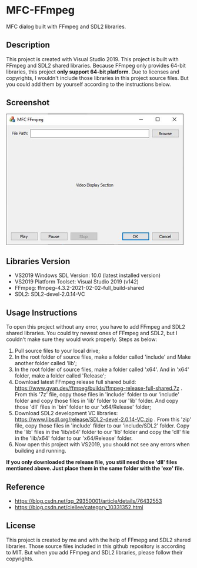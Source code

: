 # MFC-FFmpeg
MFC dialog built with FFmpeg and SDL2 libraries.

## Description
This project is created with Visual Studio 2019. This project is built with FFmpeg and SDL2 shared libraries.
Because FFmpeg only provides 64-bit libraries, this project **only support 64-bit platform**.
Due to licenses and copyrights, I wouldn't include those libraries in this project source files. But you could add them by yourself according to the instructions below.

## Screenshot
![Screenshot](res/Capture.jpg)

## Libraries Version
* VS2019 Windows SDL Version: 10.0 (latest installed version)
* VS2019 Platform Toolset: Visual Studio 2019 (v142)
* FFmpeg: ffmpeg-4.3.2-2021-02-02-full_build-shared
* SDL2: SDL2-devel-2.0.14-VC

## Usage Instructions
To open this project without any error, you have to add FFmpeg and SDL2 shared libraries.
You could try newest ones of FFmpeg and SDL2, but I couldn't make sure they would work properly.
Steps as below:
1. Pull source files to your local drive;
2. In the root folder of source files, make a folder called 'include' and Make another folder called 'lib';
3. In the root folder of source files, make a folder called 'x64'. And in 'x64' folder, make a folder called 'Release';
4. Download latest FFmpeg release full shared build: https://www.gyan.dev/ffmpeg/builds/ffmpeg-release-full-shared.7z . From this '7z' file, copy those files in 'include' folder to our 'include' folder and copy those files in 'lib' folder to our 'lib' folder. And copy those 'dll' files in 'bin' folder to our 'x64/Release' folder;
5. Download SDL2 development VC libraries: https://www.libsdl.org/release/SDL2-devel-2.0.14-VC.zip . From this 'zip' file, copy those files in 'include' filder to our 'include/SDL2' folder. Copy the 'lib' files in the 'lib/x64' folder to our 'lib' folder and copy the 'dll' file in the 'lib/x64' folder to our 'x64/Release' folder.
6. Now open this project with VS2019, you should not see any errors when building and running.

**If you only downloaded the release file, you still need those 'dll' files mentioned above. Just place them in the same folder with the 'exe' file.**

## Reference
* https://blog.csdn.net/qq_29350001/article/details/76432553
* https://blog.csdn.net/ciellee/category_10331352.html

## License
This project is created by me and with the help of FFmepg and SDL2 shared libraries.
Those source files included in this github repository is according to MIT. But when you add FFmpeg and SDL2 libraries, please follow their copyrights.
